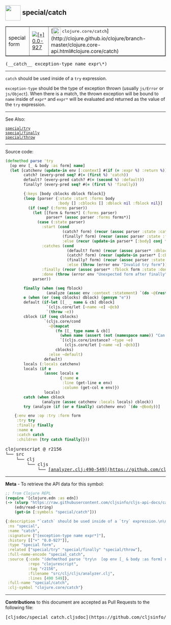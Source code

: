 ## <img width="48px" valign="middle" src="http://i.imgur.com/Hi20huC.png"> special/catch

 <table border="1">
<tr>

<td>special form</td>
<td><a href="https://github.com/cljsinfo/cljs-api-docs/tree/0.0-927"><img valign="middle" alt="[+] 0.0-927" src="https://img.shields.io/badge/+-0.0--927-lightgrey.svg"></a> </td>
<td>
[<img height="24px" valign="middle" src="http://i.imgur.com/1GjPKvB.png"> <samp>clojure.core/catch</samp>](http://clojure.github.io/clojure/branch-master/clojure.core-api.html#clojure.core/catch)
</td>
</tr>
</table>

 <samp>
(__catch__ exception-type name expr\*)<br>
</samp>

---

`catch` should be used inside of a `try` expression.

`exception-type` should be the type of exception thrown (usually `js/Error` or
`js/Object`). When there is a match, the thrown exception will be bound to
`name` inside of `expr*` and `expr*` will be evaluated and returned as the value
of the `try` expression.

---


See Also:

[`special/try`](special_try.md)<br>
[`special/finally`](special_finally.md)<br>
[`special/throw`](special_throw.md)<br>

---


Source code:

```clj
(defmethod parse 'try
  [op env [_ & body :as form] name]
  (let [catchenv (update-in env [:context] #(if (= :expr %) :return %))
        catch? (every-pred seq? #(= (first %) 'catch))
        default? (every-pred catch? #(= (second %) :default))
        finally? (every-pred seq? #(= (first %) 'finally))

        {:keys [body cblocks dblock fblock]}
        (loop [parser {:state :start :forms body
                       :body [] :cblocks [] :dblock nil :fblock nil}]
          (if (seq? (:forms parser))
            (let [[form & forms*] (:forms parser)
                  parser* (assoc parser :forms forms*)]
              (case (:state parser)
                :start (cond
                         (catch? form) (recur (assoc parser :state :catches))
                         (finally? form) (recur (assoc parser :state :finally))
                         :else (recur (update-in parser* [:body] conj form)))
                :catches (cond
                           (default? form) (recur (assoc parser* :dblock form :state :finally))
                           (catch? form) (recur (update-in parser* [:cblocks] conj form))
                           (finally? form) (recur (assoc parser :state :finally))
                           :else (throw (error env "Invalid try form")))
                :finally (recur (assoc parser* :fblock form :state :done))
                :done (throw (error env "Unexpected form after finally"))))
            parser))

        finally (when (seq fblock)
                  (analyze (assoc env :context :statement) `(do ~@(rest fblock))))
        e (when (or (seq cblocks) dblock) (gensym "e"))
        default (if-let [[_ _ name & cb] dblock]
                  `(cljs.core/let [~name ~e] ~@cb)
                  `(throw ~e))
        cblock (if (seq cblocks)
                 `(cljs.core/cond
                   ~@(mapcat
                      (fn [[_ type name & cb]]
                        (when name (assert (not (namespace name)) "Can't qualify symbol in catch"))
                        `[(cljs.core/instance? ~type ~e)
                          (cljs.core/let [~name ~e] ~@cb)])
                      cblocks)
                   :else ~default)
                 default)
        locals (:locals catchenv)
        locals (if e
                 (assoc locals e
                        {:name e
                         :line (get-line e env)
                         :column (get-col e env)})
                 locals)
        catch (when cblock
                (analyze (assoc catchenv :locals locals) cblock))
        try (analyze (if (or e finally) catchenv env) `(do ~@body))]

    {:env env :op :try :form form
     :try try
     :finally finally
     :name e
     :catch catch
     :children [try catch finally]}))
```

 <pre>
clojurescript @ r2156
└── src
    └── clj
        └── cljs
            └── <ins>[analyzer.clj:490-549](https://github.com/clojure/clojurescript/blob/r2156/src/clj/cljs/analyzer.clj#L490-L549)</ins>
</pre>


---

__Meta__ - To retrieve the API data for this symbol:

```clj
;; from Clojure REPL
(require '[clojure.edn :as edn])
(-> (slurp "https://raw.githubusercontent.com/cljsinfo/cljs-api-docs/catalog/cljs-api.edn")
    (edn/read-string)
    (get-in [:symbols "special/catch"]))
```

```clj
{:description "`catch` should be used inside of a `try` expression.\n\n`exception-type` should be the type of exception thrown (usually `js/Error` or\n`js/Object`). When there is a match, the thrown exception will be bound to\n`name` inside of `expr*` and `expr*` will be evaluated and returned as the value\nof the `try` expression.",
 :ns "special",
 :name "catch",
 :signature ["[exception-type name expr*]"],
 :history [["+" "0.0-927"]],
 :type "special form",
 :related ["special/try" "special/finally" "special/throw"],
 :full-name-encode "special_catch",
 :source {:code "(defmethod parse 'try\n  [op env [_ & body :as form] name]\n  (let [catchenv (update-in env [:context] #(if (= :expr %) :return %))\n        catch? (every-pred seq? #(= (first %) 'catch))\n        default? (every-pred catch? #(= (second %) :default))\n        finally? (every-pred seq? #(= (first %) 'finally))\n\n        {:keys [body cblocks dblock fblock]}\n        (loop [parser {:state :start :forms body\n                       :body [] :cblocks [] :dblock nil :fblock nil}]\n          (if (seq? (:forms parser))\n            (let [[form & forms*] (:forms parser)\n                  parser* (assoc parser :forms forms*)]\n              (case (:state parser)\n                :start (cond\n                         (catch? form) (recur (assoc parser :state :catches))\n                         (finally? form) (recur (assoc parser :state :finally))\n                         :else (recur (update-in parser* [:body] conj form)))\n                :catches (cond\n                           (default? form) (recur (assoc parser* :dblock form :state :finally))\n                           (catch? form) (recur (update-in parser* [:cblocks] conj form))\n                           (finally? form) (recur (assoc parser :state :finally))\n                           :else (throw (error env \"Invalid try form\")))\n                :finally (recur (assoc parser* :fblock form :state :done))\n                :done (throw (error env \"Unexpected form after finally\"))))\n            parser))\n\n        finally (when (seq fblock)\n                  (analyze (assoc env :context :statement) `(do ~@(rest fblock))))\n        e (when (or (seq cblocks) dblock) (gensym \"e\"))\n        default (if-let [[_ _ name & cb] dblock]\n                  `(cljs.core/let [~name ~e] ~@cb)\n                  `(throw ~e))\n        cblock (if (seq cblocks)\n                 `(cljs.core/cond\n                   ~@(mapcat\n                      (fn [[_ type name & cb]]\n                        (when name (assert (not (namespace name)) \"Can't qualify symbol in catch\"))\n                        `[(cljs.core/instance? ~type ~e)\n                          (cljs.core/let [~name ~e] ~@cb)])\n                      cblocks)\n                   :else ~default)\n                 default)\n        locals (:locals catchenv)\n        locals (if e\n                 (assoc locals e\n                        {:name e\n                         :line (get-line e env)\n                         :column (get-col e env)})\n                 locals)\n        catch (when cblock\n                (analyze (assoc catchenv :locals locals) cblock))\n        try (analyze (if (or e finally) catchenv env) `(do ~@body))]\n\n    {:env env :op :try :form form\n     :try try\n     :finally finally\n     :name e\n     :catch catch\n     :children [try catch finally]}))",
          :repo "clojurescript",
          :tag "r2156",
          :filename "src/clj/cljs/analyzer.clj",
          :lines [490 549]},
 :full-name "special/catch",
 :clj-symbol "clojure.core/catch"}

```

---

__Contributions__ to this document are accepted as Pull Requests to the following file:

 <pre>
[cljsdoc/special_catch.cljsdoc](https://github.com/cljsinfo/cljs-api-docs/blob/master/cljsdoc/special_catch.cljsdoc)
</pre>

